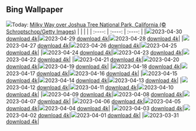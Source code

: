 ## Bing Wallpaper
![](./wallpaper/2023-04-30.jpg)Today: [Milky Way over Joshua Tree National Park, California (© Schroptschop/Getty Images)](./wallpaper/2023-04-30.jpg)
|      |      |      |
| :----: | :----: | :----: |
|![](./wallpaper/2023-04-30_sm.jpg)2023-04-30 [download 4k](./wallpaper/2023-04-30.jpg)|![](./wallpaper/2023-04-29_sm.jpg)2023-04-29 [download 4k](./wallpaper/2023-04-29.jpg)|![](./wallpaper/2023-04-28_sm.jpg)2023-04-28 [download 4k](./wallpaper/2023-04-28.jpg)|
|![](./wallpaper/2023-04-27_sm.jpg)2023-04-27 [download 4k](./wallpaper/2023-04-27.jpg)|![](./wallpaper/2023-04-26_sm.jpg)2023-04-26 [download 4k](./wallpaper/2023-04-26.jpg)|![](./wallpaper/2023-04-25_sm.jpg)2023-04-25 [download 4k](./wallpaper/2023-04-25.jpg)|
|![](./wallpaper/2023-04-24_sm.jpg)2023-04-24 [download 4k](./wallpaper/2023-04-24.jpg)|![](./wallpaper/2023-04-23_sm.jpg)2023-04-23 [download 4k](./wallpaper/2023-04-23.jpg)|![](./wallpaper/2023-04-22_sm.jpg)2023-04-22 [download 4k](./wallpaper/2023-04-22.jpg)|
|![](./wallpaper/2023-04-21_sm.jpg)2023-04-21 [download 4k](./wallpaper/2023-04-21.jpg)|![](./wallpaper/2023-04-20_sm.jpg)2023-04-20 [download 4k](./wallpaper/2023-04-20.jpg)|![](./wallpaper/2023-04-19_sm.jpg)2023-04-19 [download 4k](./wallpaper/2023-04-19.jpg)|
|![](./wallpaper/2023-04-18_sm.jpg)2023-04-18 [download 4k](./wallpaper/2023-04-18.jpg)|![](./wallpaper/2023-04-17_sm.jpg)2023-04-17 [download 4k](./wallpaper/2023-04-17.jpg)|![](./wallpaper/2023-04-16_sm.jpg)2023-04-16 [download 4k](./wallpaper/2023-04-16.jpg)|
|![](./wallpaper/2023-04-15_sm.jpg)2023-04-15 [download 4k](./wallpaper/2023-04-15.jpg)|![](./wallpaper/2023-04-14_sm.jpg)2023-04-14 [download 4k](./wallpaper/2023-04-14.jpg)|![](./wallpaper/2023-04-13_sm.jpg)2023-04-13 [download 4k](./wallpaper/2023-04-13.jpg)|
|![](./wallpaper/2023-04-12_sm.jpg)2023-04-12 [download 4k](./wallpaper/2023-04-12.jpg)|![](./wallpaper/2023-04-11_sm.jpg)2023-04-11 [download 4k](./wallpaper/2023-04-11.jpg)|![](./wallpaper/2023-04-10_sm.jpg)2023-04-10 [download 4k](./wallpaper/2023-04-10.jpg)|
|![](./wallpaper/2023-04-09_sm.jpg)2023-04-09 [download 4k](./wallpaper/2023-04-09.jpg)|![](./wallpaper/2023-04-08_sm.jpg)2023-04-08 [download 4k](./wallpaper/2023-04-08.jpg)|![](./wallpaper/2023-04-07_sm.jpg)2023-04-07 [download 4k](./wallpaper/2023-04-07.jpg)|
|![](./wallpaper/2023-04-06_sm.jpg)2023-04-06 [download 4k](./wallpaper/2023-04-06.jpg)|![](./wallpaper/2023-04-05_sm.jpg)2023-04-05 [download 4k](./wallpaper/2023-04-05.jpg)|![](./wallpaper/2023-04-04_sm.jpg)2023-04-04 [download 4k](./wallpaper/2023-04-04.jpg)|
|![](./wallpaper/2023-04-03_sm.jpg)2023-04-03 [download 4k](./wallpaper/2023-04-03.jpg)|![](./wallpaper/2023-04-02_sm.jpg)2023-04-02 [download 4k](./wallpaper/2023-04-02.jpg)|![](./wallpaper/2023-04-01_sm.jpg)2023-04-01 [download 4k](./wallpaper/2023-04-01.jpg)|
|![](./wallpaper/2023-03-31_sm.jpg)2023-03-31 [download 4k](./wallpaper/2023-03-31.jpg)|